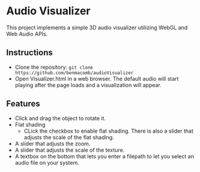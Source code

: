 # Audio Visualizer
This project implements a simple 3D audio visualizer utilizing WebGL and Web Audio APIs. 

## Instructions
* Clone the repository: `git clone https://github.com/benmacomb/audioVisualizer`
* Open Visualizer.html in a web browser.  The default audio will start playing after the page loads and a visualization will appear.

## Features
* Click and drag the object to rotate it.
* Flat shading
  * CLick the checkbox to enable flat shading.  There is also a slider that adjusts the scale of the flat shading.
* A slider that adjusts the zoom.
* A slider that adjusts the scale of the texture.
* A textbox on the bottom that lets you enter a filepath to let you select an audio file on your system.
